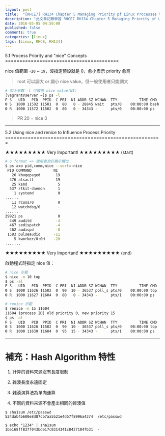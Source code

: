 ```yaml
---
layout: post
title:  "[RHCE7] RH134 Chapter 5 Managing Priority pf Linux Processes 學習筆記"
description: "此文章記錄學習 RHCE7 RH134 Chapter 5 Managing Priority pf Linux Processes 留下的內容"
date: 2016-05-05 04:50:00
published: false
comments: true
categories: [linux]
tags: [Linux, RHCE, RH134]
---
```


<a name="ch5.1" />
5.1 Process Priority and "nice" Concepts
========================================

nice 值範圍 `-20` ~ `19`，沒指定預設就是 0，愈小表示 priority 愈高

> root 可以調大 or 調小 nice value，但一般使用者只能調大

```bash
# 加上參數 -l 可取得 nice value(NI)
[vagrant@server ~]$ ps -l
F S   UID   PID  PPID  C PRI  NI ADDR SZ WCHAN  TTY          TIME CMD
0 S  1000 11502 11501  0  80   0 - 28845 wait   pts/0    00:00:00 bash
0 R  1000 11572 11502  0  80   0 - 34343 -      pts/0    00:00:00 ps
```

> PR 20 = nice 0


------------------------------------------------------------

<a name="ch5.2" />
5.2 Using nice and renice to Influence Process Priority
=======================================================

★★★★★★★★★ Very Important! ★★★★★★★★★ (start)

```bash
# o format => 使用者自訂顯示欄位
$ ps axo pid,comm,nice --sort=-nice
 PID COMMAND          NI
   26 khugepaged       19
  476 alsactl          19
   25 ksmd              5
  537 rtkit-daemon      1
    1 systemd           0
......
   11 rcuos/0           0
   12 watchdog/0        -
......
29921 ps                0
  449 auditd           -4
  467 sedispatch       -4
  462 audispd          -8
 1583 pulseaudio      -11
    5 kworker/0:0H    -20
.......
```

★★★★★★★★★ Very Important! ★★★★★★★★★ (end)


啟動程式時指定 nice 值：

```bash
# nice 示範
$ nice -n 10 top
$ ps -al
F S   UID   PID  PPID  C PRI  NI ADDR SZ WCHAN  TTY          TIME CMD
0 S  1000 11626 11502  0  90  10 - 36537 poll_s pts/0    00:00:00 top
0 R  1000 11627 11604  0  80   0 - 34343 -      pts/1    00:00:00 ps

# renice 示範
$ renice -n 15 11604
11604 (process ID) old priority 0, new priority 15
$ ps -al
F S   UID   PID  PPID  C PRI  NI ADDR SZ WCHAN  TTY          TIME CMD
0 S  1000 11626 11502  0  90  10 - 36537 poll_s pts/0    00:00:00 top
0 R  1000 11630 11604  0  95  15 - 34343 -      pts/1    00:00:00 ps
```

------------------------------------------------------------

補充：Hash Algorithm 特性
=========================

1. 計算的資料來源沒有長度限制

2. 雜湊長度永遠固定

3. 雜湊演算法為單向運算

4. 不同的資料來源不會產出相同的雜湊值

```
$ sha1sum /etc/passwd
524dab4b600e8d87cb7aa5b21e4d57f8996a4374  /etc/passwd

$ echo "1234" | sha1sum
1be168ff837f043bde17c0314341c84271047b31  -
```